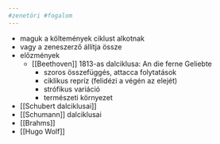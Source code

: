 ```yaml
---
#zenetöri #fogalom
---
```


- maguk a költemények ciklust alkotnak
- vagy a zeneszerző állítja össze
- előzmények
	- [[Beethoven]] 1813-as dalciklusa: An die ferne Geliebte
		- szoros összefüggés, attacca folytatások
		- ciklikus repríz (felidézi a végén az elejét)
		- strófikus variáció
		- természeti környezet
- [[Schubert dalciklusai]]
- [[Schumann]] dalciklusai
- [[Brahms]]
- [[Hugo Wolf]]